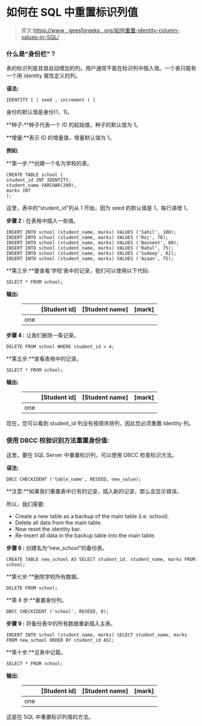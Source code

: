 # 如何在 SQL 中重置标识列值

> 原文:[https://www . geesforgeks . org/如何重置-identity-column-values-in-SQL/](https://www.geeksforgeeks.org/how-to-reset-identity-column-values-in-sql/)

### 什么是“身份栏”？

表的标识列是其值自动增加的列。用户通常不能在标识列中插入值。一个表只能有一个用 identity 属性定义的列。

**语法:**

```
IDENTITY [ ( seed , increment ) ]
```

身份的默认值是身份(1，1)。

**种子:**种子代表一个 ID 的起始值，种子的默认值为 1。

**增量:**表示 ID 的增量值，增量默认值为 1。

**例如:**

**第一步:**创建一个名为学校的表。

```
CREATE TABLE school (
student_id INT IDENTITY,
student_name VARCHAR(200),
marks INT
);
```

这里，表中的“student_id”列从 1 开始，因为 seed 的默认值是 1，每行递增 1。

**步骤 2 :** 在表格中插入一些值。

```
INSERT INTO school (student_name, marks) VALUES ('Sahil', 100);
INSERT INTO school (student_name, marks) VALUES ('Raj', 78);
INSERT INTO school (student_name, marks) VALUES ('Navneet', 80);
INSERT INTO school (student_name, marks) VALUES ('Rahul', 75);
INSERT INTO school (student_name, marks) VALUES ('Sudeep', 82);
INSERT INTO school (student_name, marks) VALUES ('Azaan', 75);
```

**第三步:**要查看‘学校’表中的记录，我们可以使用以下代码:

```
SELECT * FROM school;
```

**输出:**

<figure class="table">

|  | [Student id] | [Student name] | [mark] |
| --- | --- | --- | --- |
| one |

</figure>

**步骤 4 :** 让我们删除一条记录。

```
DELETE FROM school WHERE student_id = 4;
```

**第五步:**查看表格中的记录。

```
SELECT * FROM school;
```

**输出:**

<figure class="table">

|  | [Student id] | [Student name] | [mark] |
| --- | --- | --- | --- |
| one |

</figure>

现在，您可以看到 student_id 列没有按顺序排列，因此您必须重置 Identity 列。

### 使用 DBCC 校验识别方法重置身份值:

这里，要在 SQL Server 中重置标识列，可以使用 DBCC 检查标识方法。

**语法:**

```
DBCC CHECKIDENT ('table_name', RESEED, new_value);
```

**注意:**如果我们重置表中已有的记录，插入新的记录，那么会显示错误。

所以，我们需要:

*   Create a new table as a backup of the main table (i.e. school).
*   Delete all data from the main table.
*   Now reset the identity bar.
*   Re-insert all data in the backup table into the main table.

**步骤 6 :** 创建名为“new_school”的备份表。

```
CREATE TABLE new_school AS SELECT student_id, student_name, marks FROM school;
```

**第七步:**删除学校所有数据。

```
DELETE FROM school;
```

**第 8 步:**重置身份列。

```
DBCC CHECKIDENT ('school', RESEED, 0);
```

**步骤 9 :** 将备份表中的所有数据重新插入主表。

```
INSERT INTO school (student_name, marks) SELECT student_name, marks FROM new_school ORDER BY student_id ASC;
```

**第十步:**见表中记载。

```
SELECT * FROM school;
```

**输出:**

<figure class="table">

|  | [Student id] | [Student name] | [mark] |
| --- | --- | --- | --- |
| one |

</figure>

这是在 SQL 中重置标识列值的方法。